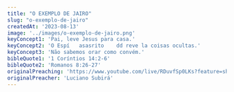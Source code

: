 ```yaml
---
title: "O EXEMPLO DE JAIRO"
slug: "o-exemplo-de-jairo"
createdAt: '2023-08-13'
image: '../images/o-exemplo-de-jairo.png'
keyConcept1: 'Pai, leve Jesus para casa.'
keyConcept2: 'O Espí   asasrito    dd reve la coisas ocultas.'
keyConcept3: 'Não sabemos orar como convém.'
bibleQuote1: '1 Coríntios 14:2-6'
bibleQuote2: 'Romanos 8:26-27'
originalPreaching: 'https://www.youtube.com/live/RDuvfSp0LKs?feature=share'
originalPreacher: 'Luciano Subirá'
---
```



<!--stackedit_data:
eyJoaXN0b3J5IjpbLTY0OTQ5ODY2NV19
-->